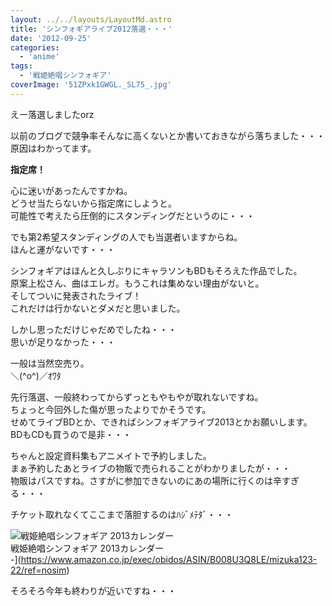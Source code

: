 ```yaml
---
layout: ../../layouts/LayoutMd.astro
title: 'シンフォギアライブ2012落選・・・'
date: '2012-09-25'
categories:
  - 'anime'
tags:
  - '戦姫絶唱シンフォギア'
coverImage: '51ZPxk1GWGL._SL75_.jpg'
---
```


えー落選しましたorz

以前のブログで競争率そんなに高くないとか書いておきながら落ちました・・・  
原因はわかってます。

**指定席！**

心に迷いがあったんですかね。  
どうせ当たらないから指定席にしようと。  
可能性で考えたら圧倒的にスタンディングだというのに・・・

でも第2希望スタンディングの人でも当選者いますからね。  
ほんと運がないです・・・

シンフォギアはほんと久しぶりにキャラソンもBDもそろえた作品でした。  
原案上松さん、曲はエレガ。もうこれは集めない理由がないと。  
そしてついに発表されたライブ！  
これだけは行かないとダメだと思いました。

しかし思っただけじゃだめでしたね・・・  
思いが足りなかった・・・

一般は当然空売り。  
＼(^o^)／ｵﾜﾀ

先行落選、一般終わってからずっともやもやが取れないですね。  
ちょっと今回外した傷が思ったよりでかそうです。  
せめてライブBDとか、できればシンフォギアライブ2013とかお願いします。  
BDもCDも買うので是非・・・

ちゃんと設定資料集もアニメイトで予約しました。  
まぁ予約したあとライブの物販で売られることがわかりましたが・・・  
物販はパスですね。さすがに参加できないのにあの場所に行くのは辛すぎる・・・

チケット取れなくてここまで落胆するのはﾊｼﾞﾒﾃﾀﾞ・・・

![戦姫絶唱シンフォギア 2013カレンダー](/archive/images/51ZPxk1GWGL._SL75_.jpg)  
戦姫絶唱シンフォギア 2013カレンダー  
\-](https://www.amazon.co.jp/exec/obidos/ASIN/B008U3Q8LE/mizuka123-22/ref=nosim)

そろそろ今年も終わりが近いですね・・・
